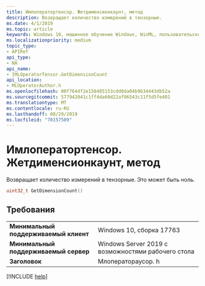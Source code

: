 ```yaml
---
title: Имлоператортенсор. Жетдименсионкаунт, метод
description: Возвращает количество измерений в тензорные.
ms.date: 4/1/2019
ms.topic: article
keywords: Windows 10, машинное обучение Windows, WinML, пользовательские операторы, Жетдименсионкаунт
ms.localizationpriority: medium
topic_type:
- APIRef
api_type:
- NA
api_name:
- IMLOperatorTensor.GetDimensionCount
api_location:
- MLOperatorAuthor.h
ms.openlocfilehash: 00f764df2e158485153cdd0da04b9634443db52a
ms.sourcegitcommit: 577942041c1ff4da60d22af96543c11f5d5fe401
ms.translationtype: MT
ms.contentlocale: ru-RU
ms.lasthandoff: 08/29/2019
ms.locfileid: "70157509"
---
```

# <a name="imloperatortensorgetdimensioncount-method"></a>Имлоператортенсор. Жетдименсионкаунт, метод

Возвращает количество измерений в тензорные.  Это может быть ноль.

```cpp
uint32_t GetDimensionCount()
```

## <a name="requirements"></a>Требования

| | |
|-|-|
| **Минимальный поддерживаемый клиент** | Windows 10, сборка 17763 |
| **Минимальный поддерживаемый сервер** | Windows Server 2019 с возможностями рабочего стола |
| **Заголовок** | Млоператораусор. h |

[!INCLUDE [help](../../includes/get-help.md)]
